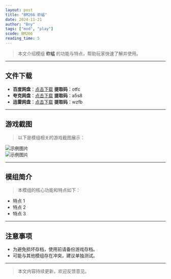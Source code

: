 ```yaml
---
layout: post
title: "BM266 蚱蜢"
date: 2024-11-21
author: "Bny"
tags: ["mod", "play"]
scode: BM266
reading_time: 5
---
```


> 本文介绍模组 **蚱蜢** 的功能与特点，帮助玩家快速了解并使用。

---





## 文件下载
- **百度网盘**：[点击下载](https://pan.baidu.com/s/1aOsim5v4FBEKi2RPhOEdTA?pwd=otfc)  **提取码**：otfc  
- **夸克网盘**：[点击下载](https://pan.quark.cn/s/67f9ae43bdd1?pwd=a5s8)  **提取码**：a5s8  
- **迅雷网盘**：[点击下载](https://pan.xunlei.com/s/VOCCbRKmQJ_cTl6Fsent-0LWA1?pwd=wzfb)  **提取码**：wzfb  

---

## 游戏截图
> 以下是模组相关的游戏截图展示：

![示例图片](https://example.com/screenshot1.jpg)  
![示例图片](https://example.com/screenshot2.jpg)

---

## 模组简介
> 本模组的核心功能和特点如下：
- 特点 1
- 特点 2
- 特点 3

---

## 注意事项
- 为避免损坏存档，使用前请备份游戏存档。
- 可能与其他模组存在冲突，建议单独测试。

---

> 本文内容持续更新，欢迎反馈意见。
